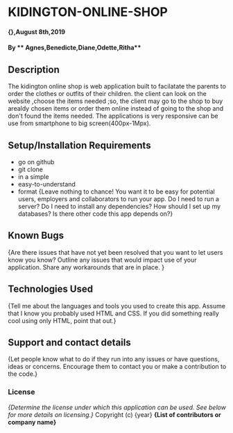 # KIDINGTON-ONLINE-SHOP

#### {},August 8th,2019

#### By ** Agnes,Benedicte,Diane,Odette,Ritha**

## Description

The kidington online shop is web application built to facilatate the parents to order the clothes or outfits of their children. the client can look on the website ,choose the items needed ;so, the client may go to the shop to buy arealdy chosen items or order them online instead of going to the shop and don't found the items needed.
The applications is very responsive can be use from smartphone to big screen(400px-1Mpx).

## Setup/Installation Requirements

- go on github
- git clone
- in a simple
- easy-to-understand
- format
  {Leave nothing to chance! You want it to be easy for potential users, employers and collaborators to run your app. Do I need to run a server? Do I need to install any dependencies? How should I set up my databases? Is there other code this app depends on?}

## Known Bugs

{Are there issues that have not yet been resolved that you want to let users know you know? Outline any issues that would impact use of your application. Share any workarounds that are in place. }

## Technologies Used

{Tell me about the languages and tools you used to create this app. Assume that I know you probably used HTML and CSS. If you did something really cool using only HTML, point that out.}

## Support and contact details

{Let people know what to do if they run into any issues or have questions, ideas or concerns. Encourage them to contact you or make a contribution to the code.}

### License

_{Determine the license under which this application can be used. See below for more details on licensing.}_
Copyright (c) {year} **{List of contributors or company name}**
